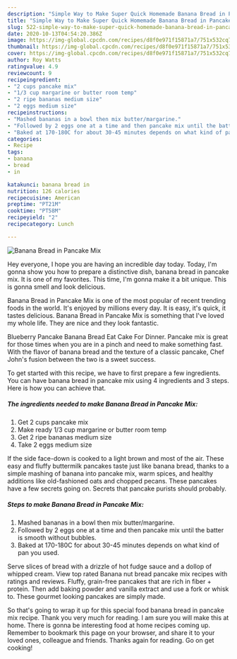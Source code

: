 ```yaml
---
description: "Simple Way to Make Super Quick Homemade Banana Bread in Pancake Mix"
title: "Simple Way to Make Super Quick Homemade Banana Bread in Pancake Mix"
slug: 522-simple-way-to-make-super-quick-homemade-banana-bread-in-pancake-mix
date: 2020-10-13T04:54:20.386Z
image: https://img-global.cpcdn.com/recipes/d8f0e971f15871a7/751x532cq70/banana-bread-in-pancake-mix-recipe-main-photo.jpg
thumbnail: https://img-global.cpcdn.com/recipes/d8f0e971f15871a7/751x532cq70/banana-bread-in-pancake-mix-recipe-main-photo.jpg
cover: https://img-global.cpcdn.com/recipes/d8f0e971f15871a7/751x532cq70/banana-bread-in-pancake-mix-recipe-main-photo.jpg
author: Roy Watts
ratingvalue: 4.9
reviewcount: 9
recipeingredient:
- "2 cups pancake mix"
- "1/3 cup margarine or butter room temp"
- "2 ripe bananas medium size"
- "2 eggs medium size"
recipeinstructions:
- "Mashed bananas in a bowl then mix butter/margarine."
- "Followed by 2 eggs one at a time and then pancake mix until the batter is smooth without bubbles."
- "Baked at 170-180C for about 30-45 minutes depends on what kind of pan you used."
categories:
- Recipe
tags:
- banana
- bread
- in

katakunci: banana bread in 
nutrition: 126 calories
recipecuisine: American
preptime: "PT21M"
cooktime: "PT58M"
recipeyield: "2"
recipecategory: Lunch

---
```



![Banana Bread in Pancake Mix](https://img-global.cpcdn.com/recipes/d8f0e971f15871a7/751x532cq70/banana-bread-in-pancake-mix-recipe-main-photo.jpg)

Hey everyone, I hope you are having an incredible day today. Today, I'm gonna show you how to prepare a distinctive dish, banana bread in pancake mix. It is one of my favorites. This time, I'm gonna make it a bit unique. This is gonna smell and look delicious.

Banana Bread in Pancake Mix is one of the most popular of recent trending foods in the world. It's enjoyed by millions every day. It is easy, it's quick, it tastes delicious. Banana Bread in Pancake Mix is something that I've loved my whole life. They are nice and they look fantastic.

Blueberry Pancake Banana Bread Eat Cake For Dinner. Pancake mix is great for those times when you are in a pinch and need to make something fast. With the flavor of banana bread and the texture of a classic pancake, Chef John&#39;s fusion between the two is a sweet success.


To get started with this recipe, we have to first prepare a few ingredients. You can have banana bread in pancake mix using 4 ingredients and 3 steps. Here is how you can achieve that.

<!--inarticleads1-->

##### The ingredients needed to make Banana Bread in Pancake Mix:

1. Get 2 cups pancake mix
1. Make ready 1/3 cup margarine or butter room temp
1. Get 2 ripe bananas medium size
1. Take 2 eggs medium size


If the side face-down is cooked to a light brown and most of the air. These easy and fluffy buttermilk pancakes taste just like banana bread, thanks to a simple mashing of banana into pancake mix, warm spices, and healthy additions like old-fashioned oats and chopped pecans. These pancakes have a few secrets going on. Secrets that pancake purists should probably. 

<!--inarticleads2-->

##### Steps to make Banana Bread in Pancake Mix:

1. Mashed bananas in a bowl then mix butter/margarine.
1. Followed by 2 eggs one at a time and then pancake mix until the batter is smooth without bubbles.
1. Baked at 170-180C for about 30-45 minutes depends on what kind of pan you used.


Serve slices of bread with a drizzle of hot fudge sauce and a dollop of whipped cream. View top rated Banana nut bread pancake mix recipes with ratings and reviews. Fluffy, grain-free pancakes that are rich in fiber + protein. Then add baking powder and vanilla extract and use a fork or whisk to. These gourmet looking pancakes are simply made. 

So that's going to wrap it up for this special food banana bread in pancake mix recipe. Thank you very much for reading. I am sure you will make this at home. There is gonna be interesting food at home recipes coming up. Remember to bookmark this page on your browser, and share it to your loved ones, colleague and friends. Thanks again for reading. Go on get cooking!
